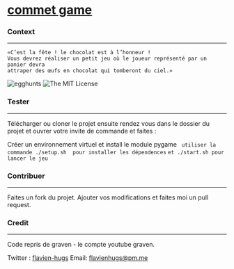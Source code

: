 # [commet game](https://github.com/flavien-hugs/commet)

### Context
---
```
«C’est la fête ! le chocolat est à l’honneur !
Vous devrez réaliser un petit jeu où le joueur représenté par un panier devra
attraper des œufs en chocolat qui tomberont du ciel.»
```

![[egghunts](https://github.com/flavien-hugs/commet)](https://img.shields.io/badge/unsta-live--demo-orange.svg?style=flat)
![The MIT License](http://img.shields.io/badge/License-MIT-green.svg?style=flat)

### Tester
---
Télécharger ou cloner le projet ensuite rendez vous dans le dossier
du projet et ouvrer votre invite de commande et faites :

Créer un environnement virtuel et install le module pygame
    `` utiliser la commande ./setup.sh  pour installer les dépendences``
    `` et ./start.sh pour lancer le jeu ``

### Contribuer
---

Faites un fork du projet. Ajouter vos modifications et faites moi un
pull request.

### Credit
---

Code repris de graven - le compte youtube graven.

Twitter : [flavien-hugs](https://twitter.com/flavien_hugs)
Email: flavienhugs@pm.me
